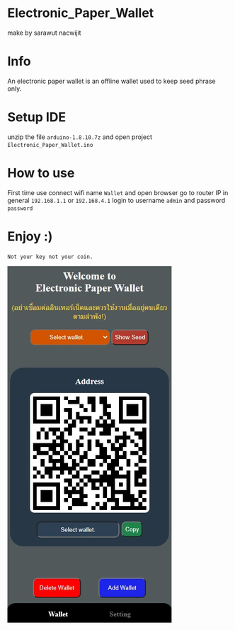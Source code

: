 # Electronic_Paper_Wallet
make by sarawut nacwijit

# Info
An electronic paper wallet is an offline wallet used to keep seed phrase only.

# Setup IDE
unzip the file `arduino-1.8.10.7z` and open project `Electronic_Paper_Wallet.ino`

# How to use 
First time use connect wifi name `Wallet` and open browser go to router IP  in general `192.168.1.1` or `192.168.4.1` login to username `admin` and password `password`

# Enjoy :)
`Not your key not your coin.`

![](https://github.com/aofserver/Electronic_Paper_Wallet/blob/main/src/wallet.jpg)
